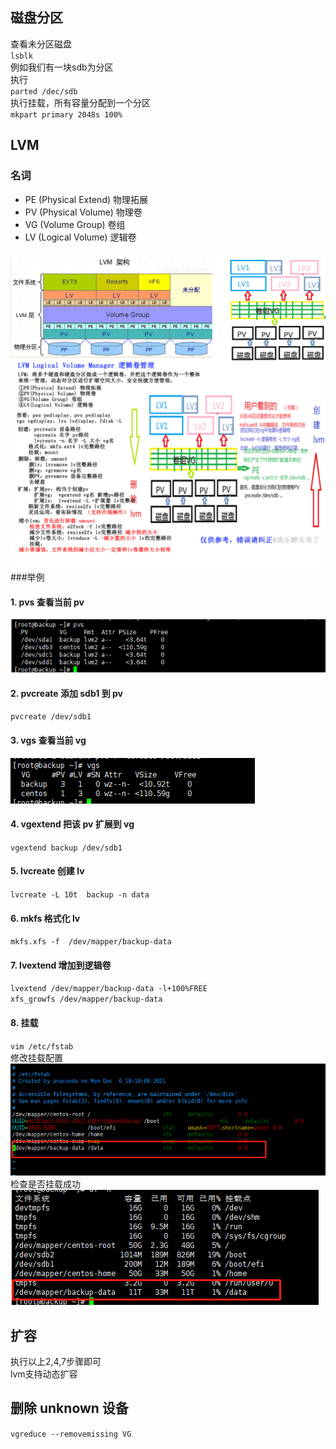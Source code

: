 ## 磁盘分区
查看未分区磁盘  
`lsblk`  
例如我们有一块sdb为分区  
执行  
`parted /dec/sdb`  
执行挂载，所有容量分配到一个分区  
`mkpart primary 2048s 100%`  
## LVM
### 名词
- PE   (Physical Extend)     物理拓展
- PV   (Physical Volume)    物理卷
- VG   (Volume Group)       卷组
- LV   (Logical Volume)      逻辑卷

![1.png](images/1.png)  
###举例
#### 1. pvs 查看当前 pv
![2.png](images/2.png)  
#### 2. pvcreate 添加 sdb1 到 pv
`pvcreate /dev/sdb1`
#### 3. vgs 查看当前 vg
![3.png](images/3.png)  
#### 4. vgextend 把该 pv 扩展到 vg
`vgextend backup /dev/sdb1`
#### 5. lvcreate 创建 lv
`lvcreate -L 10t  backup -n data`
#### 6. mkfs 格式化 lv
`mkfs.xfs -f  /dev/mapper/backup-data`
#### 7. lvextend 增加到逻辑卷
`lvextend /dev/mapper/backup-data -l+100%FREE`  
`xfs_growfs /dev/mapper/backup-data`  
#### 8. 挂载
`vim /etc/fstab`  
修改挂载配置  
![4.png](images/4.png)  
检查是否挂载成功  
![5.png](images/5.png)  
## 扩容
执行以上2,4,7步骤即可  
lvm支持动态扩容  
## 删除 unknown 设备
`vgreduce --removemissing VG`